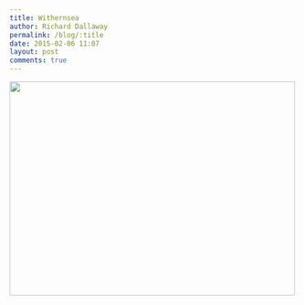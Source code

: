 ```yaml
---
title: Withernsea
author: Richard Dallaway
permalink: /blog/:title
date: 2015-02-06 11:07
layout: post
comments: true
---
```


<div><a href="http://static.skitters.dallaway.com/tp_IMG_20150206_110520.jpg"><img src="http://static.skitters.dallaway.com/tp_thumb_IMG_20150206_110520.jpg" width="500" height="375"/></a></div>


  
      

